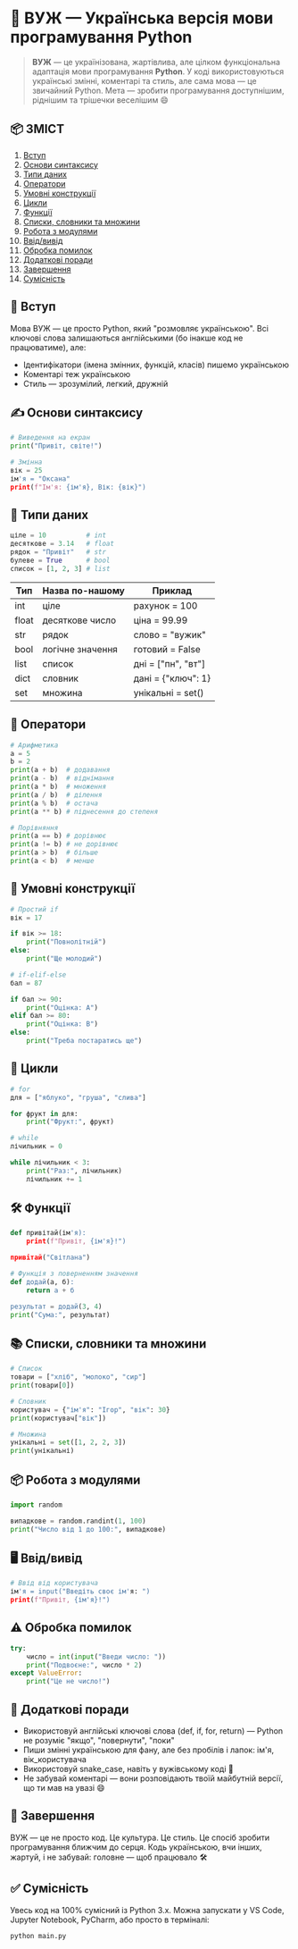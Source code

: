 # 🐍 ВУЖ — Українська версія мови програмування Python

> **ВУЖ** — це українізована, жартівлива, але цілком функціональна адаптація мови програмування **Python**. У коді використовуються українські змінні, коментарі та стиль, але сама мова — це звичайний Python. Мета — зробити програмування доступнішим, ріднішим та трішечки веселішим 😄

## 📦 ЗМІСТ

1. [Вступ](#-вступ)
2. [Основи синтаксису](#️-основи-синтаксису)
3. [Типи даних](#-типи-даних)
4. [Оператори](#-оператори)
5. [Умовні конструкції](#-умовні-конструкції)
6. [Цикли](#-цикли)
7. [Функції](#️-функції)
8. [Списки, словники та множини](#-списки-словники-та-множини)
9. [Робота з модулями](#-робота-з-модулями)
10. [Ввід/вивід](#️-ввідвивід)
11. [Обробка помилок](#️-обробка-помилок)
12. [Додаткові поради](#-додаткові-поради)
13. [Завершення](#-завершення)
14. [Сумісність](#-сумісність)

## 📘 Вступ

Мова ВУЖ — це просто Python, який "розмовляє українською". Всі ключові слова залишаються англійськими (бо інакше код не працюватиме), але:

- Ідентифікатори (імена змінних, функцій, класів) пишемо українською
- Коментарі теж українською
- Стиль — зрозумілий, легкий, дружній

## ✍️ Основи синтаксису

```python
# Виведення на екран
print("Привіт, світе!")

# Змінна
вік = 25
ім'я = "Оксана"
print(f"Ім'я: {ім'я}, Вік: {вік}")
```

## 🔢 Типи даних

```python
ціле = 10          # int
десяткове = 3.14   # float
рядок = "Привіт"   # str
булеве = True      # bool
список = [1, 2, 3] # list
```

| Тип | Назва по-нашому | Приклад |
|-----|-----------------|---------|
| int | ціле | рахунок = 100 |
| float | десяткове число | ціна = 99.99 |
| str | рядок | слово = "вужик" |
| bool | логічне значення | готовий = False |
| list | список | дні = ["пн", "вт"] |
| dict | словник | дані = {"ключ": 1} |
| set | множина | унікальні = set() |

## 🧮 Оператори

```python
# Арифметика
a = 5
b = 2
print(a + b)  # додавання
print(a - b)  # віднімання
print(a * b)  # множення
print(a / b)  # ділення
print(a % b)  # остача
print(a ** b) # піднесення до степеня

# Порівняння
print(a == b) # дорівнює
print(a != b) # не дорівнює
print(a > b)  # більше
print(a < b)  # менше
```

## 🧠 Умовні конструкції

```python
# Простий if
вік = 17

if вік >= 18:
    print("Повнолітній")
else:
    print("Ще молодий")

# if-elif-else
бал = 87

if бал >= 90:
    print("Оцінка: A")
elif бал >= 80:
    print("Оцінка: B")
else:
    print("Треба постаратись ще")
```

## 🔁 Цикли

```python
# for
для = ["яблуко", "груша", "слива"]

for фрукт in для:
    print("Фрукт:", фрукт)

# while
лічильник = 0

while лічильник < 3:
    print("Раз:", лічильник)
    лічильник += 1
```

## 🛠️ Функції

```python
def привітай(ім'я):
    print(f"Привіт, {ім'я}!")

привітай("Світлана")

# Функція з поверненням значення
def додай(а, б):
    return а + б

результат = додай(3, 4)
print("Сума:", результат)
```

## 📚 Списки, словники та множини

```python
# Список
товари = ["хліб", "молоко", "сир"]
print(товари[0])

# Словник
користувач = {"ім'я": "Ігор", "вік": 30}
print(користувач["вік"])

# Множина
унікальні = set([1, 2, 2, 3])
print(унікальні)
```

## 📦 Робота з модулями

```python
import random

випадкове = random.randint(1, 100)
print("Число від 1 до 100:", випадкове)
```

## 🖥️ Ввід/вивід

```python
# Ввід від користувача
ім'я = input("Введіть своє ім'я: ")
print(f"Привіт, {ім'я}!")
```

## ⚠️ Обробка помилок

```python
try:
    число = int(input("Введи число: "))
    print("Подвоєне:", число * 2)
except ValueError:
    print("Це не число!")
```

## 📌 Додаткові поради

- Використовуй англійські ключові слова (def, if, for, return) — Python не розуміє "якщо", "повернути", "поки"
- Пиши змінні українською для фану, але без пробілів і лапок: ім'я, вік_користувача
- Використовуй snake_case, навіть у вужівському коді 🐍
- Не забувай коментарі — вони розповідають твоїй майбутній версії, що ти мав на увазі 😄

## 🐍 Завершення

ВУЖ — це не просто код. Це культура. Це стиль. Це спосіб зробити програмування ближчим до серця. Кодь українською, вчи інших, жартуй, і не забувай: головне — щоб працювало 🛠️

## ✅ Сумісність

Увесь код на 100% сумісний із Python 3.x. Можна запускати у VS Code, Jupyter Notebook, PyCharm, або просто в терміналі:

```bash
python main.py
```